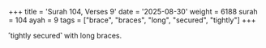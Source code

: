 +++
title = 'Surah 104, Verses 9'
date = '2025-08-30'
weight = 6188
surah = 104
ayah = 9
tags = ["brace", "braces", "long", "secured", "tightly"]
+++

˹tightly secured˺ with long braces. 